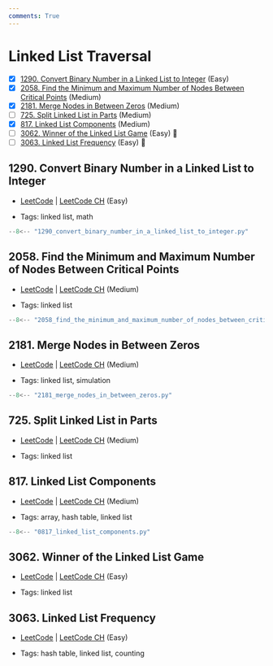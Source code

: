 ```yaml
---
comments: True
---
```


# Linked List Traversal

- [x] [1290. Convert Binary Number in a Linked List to Integer](https://leetcode.cn/problems/convert-binary-number-in-a-linked-list-to-integer/) (Easy)
- [x] [2058. Find the Minimum and Maximum Number of Nodes Between Critical Points](https://leetcode.cn/problems/find-the-minimum-and-maximum-number-of-nodes-between-critical-points/) (Medium)
- [x] [2181. Merge Nodes in Between Zeros](https://leetcode.cn/problems/merge-nodes-in-between-zeros/) (Medium)
- [ ] [725. Split Linked List in Parts](https://leetcode.cn/problems/split-linked-list-in-parts/) (Medium)
- [x] [817. Linked List Components](https://leetcode.cn/problems/linked-list-components/) (Medium)
- [ ] [3062. Winner of the Linked List Game](https://leetcode.cn/problems/winner-of-the-linked-list-game/) (Easy) 👑
- [ ] [3063. Linked List Frequency](https://leetcode.cn/problems/linked-list-frequency/) (Easy) 👑

## 1290. Convert Binary Number in a Linked List to Integer

-   [LeetCode](https://leetcode.com/problems/convert-binary-number-in-a-linked-list-to-integer/) | [LeetCode CH](https://leetcode.cn/problems/convert-binary-number-in-a-linked-list-to-integer/) (Easy)

-   Tags: linked list, math

```python title="1290. Convert Binary Number in a Linked List to Integer - Python Solution"
--8<-- "1290_convert_binary_number_in_a_linked_list_to_integer.py"
```

## 2058. Find the Minimum and Maximum Number of Nodes Between Critical Points

-   [LeetCode](https://leetcode.com/problems/find-the-minimum-and-maximum-number-of-nodes-between-critical-points/) | [LeetCode CH](https://leetcode.cn/problems/find-the-minimum-and-maximum-number-of-nodes-between-critical-points/) (Medium)

-   Tags: linked list

```python title="2058. Find the Minimum and Maximum Number of Nodes Between Critical Points - Python Solution"
--8<-- "2058_find_the_minimum_and_maximum_number_of_nodes_between_critical_points.py"
```

## 2181. Merge Nodes in Between Zeros

-   [LeetCode](https://leetcode.com/problems/merge-nodes-in-between-zeros/) | [LeetCode CH](https://leetcode.cn/problems/merge-nodes-in-between-zeros/) (Medium)

-   Tags: linked list, simulation

```python title="2181. Merge Nodes in Between Zeros - Python Solution"
--8<-- "2181_merge_nodes_in_between_zeros.py"
```

## 725. Split Linked List in Parts

-   [LeetCode](https://leetcode.com/problems/split-linked-list-in-parts/) | [LeetCode CH](https://leetcode.cn/problems/split-linked-list-in-parts/) (Medium)

-   Tags: linked list

## 817. Linked List Components

-   [LeetCode](https://leetcode.com/problems/linked-list-components/) | [LeetCode CH](https://leetcode.cn/problems/linked-list-components/) (Medium)

-   Tags: array, hash table, linked list

```python title="817. Linked List Components - Python Solution"
--8<-- "0817_linked_list_components.py"
```

## 3062. Winner of the Linked List Game

-   [LeetCode](https://leetcode.com/problems/winner-of-the-linked-list-game/) | [LeetCode CH](https://leetcode.cn/problems/winner-of-the-linked-list-game/) (Easy)

-   Tags: linked list

## 3063. Linked List Frequency

-   [LeetCode](https://leetcode.com/problems/linked-list-frequency/) | [LeetCode CH](https://leetcode.cn/problems/linked-list-frequency/) (Easy)

-   Tags: hash table, linked list, counting
